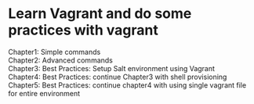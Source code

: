 # Learn Vagrant and do some practices with vagrant

Chapter1: Simple commands  
Chapter2: Advanced commands  
Chapter3: Best Practices: Setup Salt environment using Vagrant  
Chapter4: Best Practices: continue Chapter3 with shell provisioning  
Chapter5: Best Practices: continue chapter4 with using single vagrant file for entire environment   
